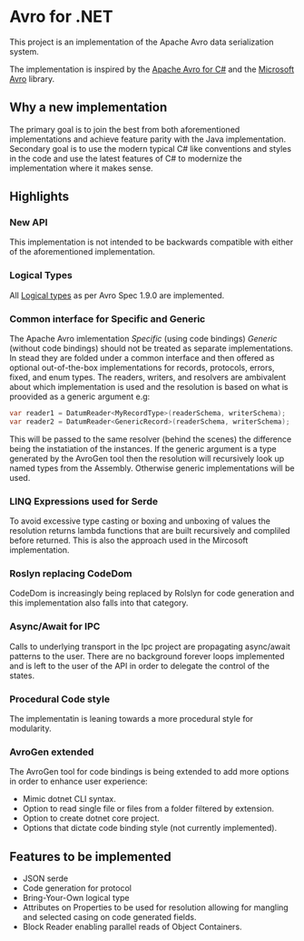 # Avro for .NET

This project is an implementation of the Apache Avro data serialization system.

The implementation is inspired by the [Apache Avro for C#](https://github.com/apache/avro/tree/master/lang/csharp) and the [Microsoft Avro](https://github.com/dougmsft/microsoft-avro) library.

## Why a new implementation

The primary goal is to join the best from both aforementioned implementations and achieve feature parity with the Java implementation. Secondary goal is to use the modern typical C# like conventions and styles in the code and use the latest features of C# to modernize the implementation where it makes sense.

## Highlights

### New API

This implementation is not intended to be backwards compatible with either of the aforementioned implementation.

### Logical Types

All [Logical types](https://avro.apache.org/docs/1.9.0/spec.html#Logical+Types) as per Avro Spec 1.9.0 are implemented.

### Common interface for Specific and Generic

 The Apache Avro imlementation *Specific* (using code bindings) *Generic* (without code bindings) should not be treated as separate implementations. In stead they are folded under a common interface and then offered as optional out-of-the-box implementations for records, protocols, errors, fixed, and enum types. The readers, writers, and resolvers are ambivalent about which implementation is used and the resolution is based on what is proovided as a generic argument e.g:

```C#
var reader1 = DatumReader<MyRecordType>(readerSchema, writerSchema);
var reader2 = DatumReader<GenericRecord>(readerSchema, writerSchema);
```

This will be passed to the same resolver (behind the scenes) the difference being the instatiation of the instances. If the generic argument is a type generated by the AvroGen tool then the resolution will recursively look up named types from the Assembly. Otherwise generic implementations will be used.

### LINQ Expressions used for Serde

To avoid excessive type casting or boxing and unboxing of values the resolution returns lambda functions that are built recursively and compliled before returned. This is also the approach used in the Mircosoft implementation.

### Roslyn replacing CodeDom

CodeDom is increasingly being replaced by Rolslyn for code generation and this implementation also falls into that category. 

### Async/Await for IPC

Calls to underlying transport in the Ipc project are propagating async/await patterns to the user. There are no background forever loops implemented and is left to the user of the API in order to delegate the control of the states.

### Procedural Code style

The implementatin is leaning towards a more procedural style for modularity.

### AvroGen extended

The AvroGen tool for code bindings is being extended to add more options in order to enhance user experience:
* Mimic dotnet CLI syntax.
* Option to read single file or files from a folder filtered by extension.
* Option to create dotnet core project.
* Options that dictate code binding style (not currently implemented).

## Features to be implemented

* JSON serde
* Code generation for protocol
* Bring-Your-Own logical type
* Attributes on Properties to be used for resolution allowing for mangling and selected casing on code generated fields.
* Block Reader enabling parallel reads of Object Containers.
